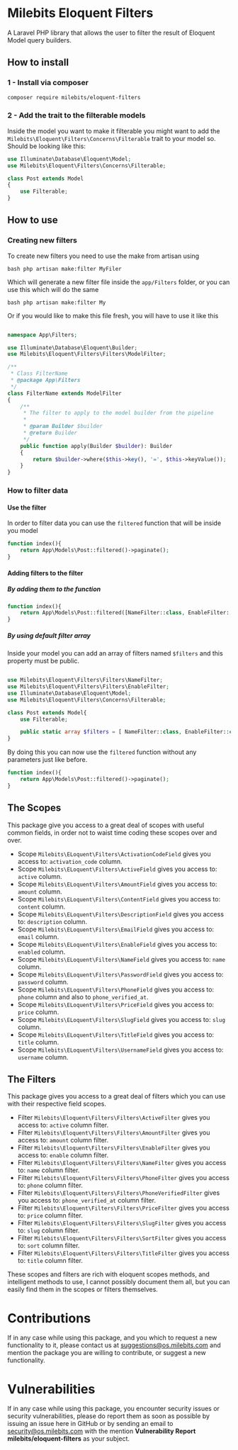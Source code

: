 # Milebits Eloquent Filters
A Laravel PHP library that allows the user to filter the result of Eloquent Model query builders.

## How to install
### 1 - Install via composer
```bash
composer require milebits/eloquent-filters
```
### 2 - Add the trait to the filterable models
Inside the model you want to make it filterable you might want to add the `` Milebits\Eloquent\Filters\Concerns\Filterable `` trait to your model so.
Should be looking like this:

```php
use Illuminate\Database\Eloquent\Model;
use Milebits\Eloquent\Filters\Concerns\Filterable;

class Post extends Model
{
    use Filterable;
}

```

## How to use
### Creating new filters
To create new filters you need to use the make from artisan using

``bash
php artisan make:filter MyFiler
``

Which will generate a new filter file inside the `app/Filters` folder, or you can use this which will do the same

``bash
php artisan make:filter My
``

Or if you would like to make this file fresh, you will have to use it like this

```php

namespace App\Filters;

use Illuminate\Database\Eloquent\Builder;
use Milebits\Eloquent\Filters\Filters\ModelFilter;

/**
 * Class FilterName
 * @package App\Filters
 */
class FilterName extends ModelFilter
{
    /**
     * The filter to apply to the model builder from the pipeline
     *
     * @param Builder $builder
     * @return Builder
     */
    public function apply(Builder $builder): Builder
    {
        return $builder->where($this->key(), '=', $this->keyValue());
    }
}

```

### How to filter data

#### Use the filter
In order to filter data you can use the `filtered` function that will be inside you model

```php
function index(){
    return App\Models\Post::filtered()->paginate();
}
```

#### Adding filters to the filter
##### By adding them to the function
```php
function index(){
    return App\Models\Post::filtered([NameFilter::class, EnableFilter::class])->paginate();
}
```
##### By using default filter array
Inside your model you can add an array of filters named ``$filters`` and this property must be public.

```php

use Milebits\Eloquent\Filters\Filters\NameFilter;
use Milebits\Eloquent\Filters\Filters\EnableFilter;
use Illuminate\Database\Eloquent\Model;
use Milebits\Eloquent\Filters\Concerns\Filterable;

class Post extends Model{
    use Filterable;

    public static array $filters = [ NameFilter::class, EnableFilter::class, ];
}
```

By doing this you can now use the `filtered` function without any parameters just like before.
```php
function index(){
    return App\Models\Post::filtered()->paginate();
}
```
## The Scopes

This package give you access to a great deal of scopes with useful common fields, in order not to waist time coding these scopes over and over.

- Scope `` Milebits\ELoquent\Filters\ActivationCodeField `` gives you access to: `` activation_code `` column.
- Scope `` Milebits\ELoquent\Filters\ActiveField `` gives you access to: `` active `` column.
- Scope `` Milebits\ELoquent\Filters\AmountField `` gives you access to: `` amount `` column.
- Scope `` Milebits\ELoquent\Filters\ContentField `` gives you access to: `` content `` column.
- Scope `` Milebits\ELoquent\Filters\DescriptionField `` gives you access to: `` description `` column.
- Scope `` Milebits\ELoquent\Filters\EmailField `` gives you access to: `` email `` column.
- Scope `` Milebits\ELoquent\Filters\EnableField `` gives you access to: `` enabled `` column.
- Scope `` Milebits\ELoquent\Filters\NameField `` gives you access to: `` name `` column.
- Scope `` Milebits\ELoquent\Filters\PasswordField `` gives you access to: `` password `` column.
- Scope `` Milebits\ELoquent\Filters\PhoneField `` gives you access to: `` phone `` column and also
  to `` phone_verified_at ``.
- Scope `` Milebits\ELoquent\Filters\PriceField `` gives you access to: `` price `` column.
- Scope `` Milebits\ELoquent\Filters\SlugField `` gives you access to: `` slug `` column.
- Scope `` Milebits\ELoquent\Filters\TitleField `` gives you access to: `` title `` column.
- Scope `` Milebits\ELoquent\Filters\UsernameField `` gives you access to: `` username `` column.

## The Filters

This package gives you access to a great deal of filters which you can use with their respective field scopes.

- Filter `` Milebits\Eloquent\Filters\Filters\ActiveFilter `` gives you access to: `` active `` column filter.
- Filter `` Milebits\Eloquent\Filters\Filters\AmountFilter `` gives you access to: `` amount `` column filter.
- Filter `` Milebits\Eloquent\Filters\Filters\EnableFilter `` gives you access to: `` enable `` column filter.
- Filter `` Milebits\Eloquent\Filters\Filters\NameFilter `` gives you access to: `` name `` column filter.
- Filter `` Milebits\Eloquent\Filters\Filters\PhoneFilter `` gives you access to: `` phone `` column filter.
- Filter `` Milebits\Eloquent\Filters\Filters\PhoneVerifiedFilter `` gives you access to: `` phone_verified_at `` column
  filter.
- Filter `` Milebits\Eloquent\Filters\Filters\PriceFilter `` gives you access to: `` price `` column filter.
- Filter `` Milebits\Eloquent\Filters\Filters\SlugFilter `` gives you access to: `` slug `` column filter.
- Filter `` Milebits\Eloquent\Filters\Filters\SortFilter `` gives you access to: `` sort `` column filter.
- Filter `` Milebits\Eloquent\Filters\Filters\TitleFilter `` gives you access to: `` title `` column filter.

These scopes and filters are rich with eloquent scopes methods, and intelligent methods to use, I cannot possibly
document them all, but you can easily find them in the scopes or filters themselves.

# Contributions

If in any case while using this package, and you which to request a new functionality to it, please contact us at
suggestions@os.milebits.com and mention the package you are willing to contribute, or suggest a new functionality.

# Vulnerabilities

If in any case while using this package, you encounter security issues or security vulnerabilities, please do report
them as soon as possible by issuing an issue here in GitHub or by sending an email to security@os.milebits.com with the
mention **Vulnerability Report milebits/eloquent-filters** as your subject.
